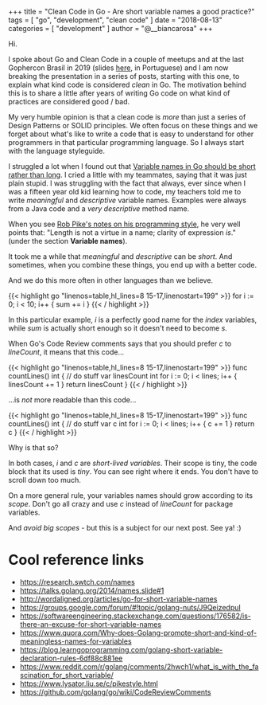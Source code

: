+++
title = "Clean Code in Go - Are short variable names a good practice?"
tags = [
    "go",
    "development",
    "clean code"
]
date = "2018-08-13"
categories = [
    "development"
]
author = "@__biancarosa"
+++

Hi.

I spoke about Go and Clean Code in a couple of meetups and at the last Gophercon Brasil in 2019 (slides [here](https://slides.com/biancarosa__/go-clean-code), in Portuguese) and I am now breaking the presentation in a series of posts, starting with this one, to explain what kind code is considered *clean* in Go. The motivation behind this is to share a little after years of writing Go code on what kind of practices are considered good / bad.

My very humble opinion is that a clean code is *more* than just a series of Design Patterns or SOLID principles. We often focus on these things and we forget about what's like to write a code that is easy to understand for other programmers in that particular programming language. So I always start with the language styleguide.

I struggled a lot when I found out that [Variable names in Go should be short rather than long](https://github.com/golang/go/wiki/CodeReviewComments#variable-names). I cried a little with my teammates, saying that it was just plain stupid. I was struggling with the fact that always, ever since when I was a fifteen year old kid learning how to code, my teachers told me to write *meaningful* and *descriptive* variable names. Examples were always from a Java code and a *very descriptive* method name.

When you see [Rob Pike's notes on his programming style](https://www.lysator.liu.se/c/pikestyle.html), he very well points that: "Length is not a virtue in a name; clarity of expression *is*." (under the section **Variable names**).

It took me a while that *meaningful* and *descriptive* can be *short*. And sometimes, when you combine these things, you end up with a better code.

And we do this more often in other languages than we believe.

{{< highlight go "linenos=table,hl_lines=8 15-17,linenostart=199" >}}
for i := 0; i < 10; i++ {
    sum += i
}
{{< / highlight >}}

In this particular example, *i* is a perfectly good name for the *index* variables, while *sum* is actually short enough so it doesn't need to become *s*.

When Go's Code Review comments says that you should prefer *c* to *lineCount*, it means that this code...

{{< highlight go "linenos=table,hl_lines=8 15-17,linenostart=199" >}}
func countLines() int {
    // do stuff
    var linesCount int
    for i := 0; i < lines; i++ {
        linesCount += 1
    }
    return linesCount
}
{{< / highlight >}}

...is *not* more readable than this code...

{{< highlight go "linenos=table,hl_lines=8 15-17,linenostart=199" >}}
func countLines() int {
    // do stuff
    var c int
    for i := 0; i < lines; i++ {
        c += 1
    }
    return c
}
{{< / highlight >}}

Why is that so?

In both cases, *i* and *c* are *short-lived variables*. Their scope is tiny, the code block that its used is *tiny*. You can see right where it ends. You don't have to scroll down too much.

On a more general rule, your variables names should grow according to its *scope*. Don't go all crazy and use *c* instead of *lineCount* for package variables.

And *avoid big scopes* - but this is a subject for our next post. See ya! :)

# Cool reference links

- https://research.swtch.com/names
- https://talks.golang.org/2014/names.slide#1
- http://wordaligned.org/articles/go-for-short-variable-names
- https://groups.google.com/forum/#!topic/golang-nuts/J9QeizedpuI
- https://softwareengineering.stackexchange.com/questions/176582/is-there-an-excuse-for-short-variable-names
- https://www.quora.com/Why-does-Golang-promote-short-and-kind-of-meaningless-names-for-variables
- https://blog.learngoprogramming.com/golang-short-variable-declaration-rules-6df88c881ee
- https://www.reddit.com/r/golang/comments/2hwch1/what_is_with_the_fascination_for_short_variable/
- https://www.lysator.liu.se/c/pikestyle.html
- https://github.com/golang/go/wiki/CodeReviewComments